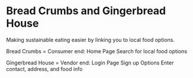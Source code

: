 # Bread Crumbs and Gingerbread House

Making sustainable eating easier by linking you to local food options.

Bread Crumbs = Consumer end:
Home Page
Search for local food options

Gingerbread House = Vendor end:
Login Page
Sign up Options
Enter contact, address, and food info